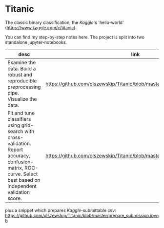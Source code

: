 # Titanic
The classic binary classification, the *Kaggle*'s 'hello-world' (https://www.kaggle.com/c/titanic).

You can find my step-by-step notes here. The project is split into two standalone jupyter-notebooks. 

desc | link | notable
--- | --- | ---
Examine the data. Build a robust and reproducible preprocessing pipe. Visualize the data. | https://github.com/olszewskip/Titanic/blob/master/preprocess_visualize.ipynb | custom-Transformer-classes, ColumnTransformers, FeatureUnion, Pipeline; PCA, TSNE
Fit and tune classifiers using grid-search with cross-validation. Report accuracy, confusion-matrix, ROC-curve. Select best based on independent validation score. | https://github.com/olszewskip/Titanic/blob/master/classify.ipynb | GridSearchCV, LogisticRegression, NaiveBayes, GradientBoosting, AdaBoosting, VotingClassifier

plus a snippet which prepares *Kaggle*-submittable csv: https://github.com/olszewskip/Titanic/blob/master/prepare_submission.ipynb
